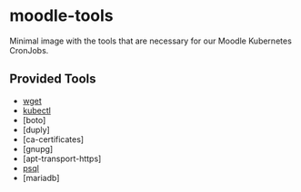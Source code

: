 # moodle-tools
Minimal image with the tools that are necessary for our Moodle Kubernetes CronJobs.

## Provided Tools
* [wget](https://www.gnu.org/software/wget/)
* [kubectl](https://kubernetes.io/docs/reference/kubectl/)
* [boto]
* [duply]
* [ca-certificates]
* [gnupg]
* [apt-transport-https]
* [psql](https://www.postgresql.org/docs/current/app-psql.html)
* [mariadb]


